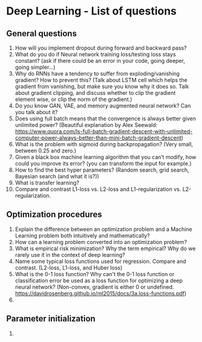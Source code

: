 # Deep Learning - List of questions

## General questions

1. How will you implement dropout during forward and backward pass?
1. What do you do if Neural network training loss/testing loss stays constant? (ask if there could be an error in your code, going deeper, going simpler…)
1. Why do RNNs have a tendency to suffer from exploding/vanishing gradient? How to prevent this? (Talk about LSTM cell which helps the gradient from vanishing, but make sure you know why it does so. Talk about gradient clipping, and discuss whether to clip the gradient element wise, or clip the norm of the gradient.)
1. Do you know GAN, VAE, and memory augmented neural network? Can you talk about it?
1. Does using full batch means that the convergence is always better given unlimited power? (Beautiful explanation by Alex Seewald: https://www.quora.com/Is-full-batch-gradient-descent-with-unlimited-computer-power-always-better-than-mini-batch-gradient-descent)
1. What is the problem with sigmoid during backpropagation? (Very small, between 0.25 and zero.)
1. Given a black box machine learning algorithm that you can’t modify, how could you improve its error? (you can transform the input for example.)
1. How to find the best hyper parameters? (Random search, grid search, Bayesian search (and what it is?))
1. What is transfer learning?
1. Compare and contrast L1-loss vs. L2-loss and L1-regularization vs. L2-regularization.

## Optimization procedures

1. Explain the difference between an optimization problem and a Machine Learning problem both intuitively and mathematically?
1. How can a learning problem converted into an optimization problem?
1. What is empirical risk minimization? Why the term empirical? Why do we rarely use it in the context of deep learning?
1. Name some typical loss functions used for regression. Compare and contrast. (L2-loss, L1-loss, and Huber loss)
1. What is the 0-1 loss function? Why can't the 0-1 loss function or classification error be used as a loss function for optimizing a deep neural network? (Non-convex, gradient is either 0 or undefined. https://davidrosenberg.github.io/ml2015/docs/3a.loss-functions.pdf)
1. 


## Parameter initialization

1. 
